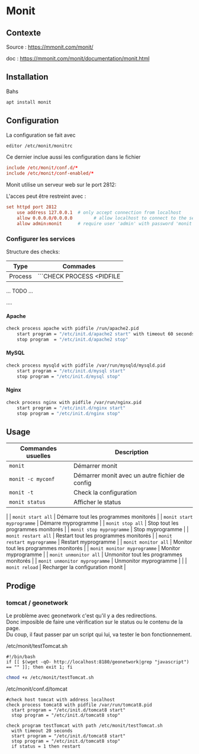 # Monit

## Contexte

Source : https://mmonit.com/monit/

doc : https://mmonit.com/monit/documentation/monit.html

## Installation

Bahs
```bash
apt install monit
```

## Configuration

La configuration se fait avec
```bash
editor /etc/monit/monitrc
```

Ce dernier inclue aussi les configuration dans le fichier 
```conf
include /etc/monit/conf.d/*
include /etc/monit/conf-enabled/*
```


Monit utilise un serveur web sur le port 2812:

L'acces peut être restreint avec :
```conf
set httpd port 2812
    use address 127.0.0.1  # only accept connection from localhost
    allow 0.0.0.0/0.0.0.0        # allow localhost to connect to the server and
    allow admin:monit      # require user 'admin' with password 'monit'
```

### Configurer les services

Structure des checks:
 
| Type | Commades |
|-- |-- |
| Process | ```CHECK PROCESS <unique name> <PIDFILE <path> | MATCHING <regex>>```

...
TODO
...

....

#### Apache

```bash
check process apache with pidfile /run/apache2.pid
    start program = "/etc/init.d/apache2 start" with timeout 60 seconds
    stop program  = "/etc/init.d/apache2 stop"
```

#### MySQL

```bash
check process mysqld with pidfile /var/run/mysqld/mysqld.pid
    start program = "/etc/init.d/mysql start"
    stop program = "/etc/init.d/mysql stop"
```

#### Nginx

```bash
check process nginx with pidfile /var/run/nginx.pid
    start program = "/etc/init.d/nginx start"
    stop program = "/etc/init.d/nginx stop"
```


## Usage


| Commandes usuelles | Description|
|--- |--- |
| ```monit``` | Démarrer monit |
| ```monit -c myconf``` | Démarrer monit avec un autre fichier de config |
| ```monit -t``` | Check la configuration |
| ```monit status``` | Afficher le status |
|
| ```monit start all``` | Démarre tout les programmes monitorés |
| ```monit start myprogramme``` | Démarre myprogramme |
| ```monit stop all``` | Stop tout les programmes monitorés |
| ```monit stop myprogramme``` | Stop myprogramme |
| ```monit restart all``` | Restart tout les programmes monitorés |
| ```monit restart myprogramme``` | Restart myprogramme |
| ```monit monitor all``` | Monitor tout les programmes monitorés |
| ```monit monitor myprogramme``` | Monitor myprogramme |
| ```monit unmonitor all``` | Unmonitor tout les programmes monitorés |
| ```monit unmonitor myprogramme``` | Unmonitor myprogramme |
|
| ```monit reload``` | Recharger la configuration monit |


## Prodige

### tomcat / geonetwork

Le problème avec geonetwork c'est qu'il y a des redirections.  
Donc imposible de faire une vérification sur le status ou le contenu de la page.  
Du coup, il faut passer par un script qui lui, va tester le bon fonctionnement.  

/etc/monit/testTomcat.sh
```
#!/bin/bash
if [[ $(wget -qO- http://localhost:8180/geonetwork|grep "javascript") == "" ]]; then exit 1; fi
```
```bash
chmod +x /etc/monit/testTomcat.sh
```

/etc/monit/conf.d/tomcat
```
#check host tomcat with address localhost
check process tomcat8 with pidfile /var/run/tomcat8.pid
  start program = "/etc/init.d/tomcat8 start"
  stop program = "/etc/init.d/tomcat8 stop"

check program testTomcat with path /etc/monit/testTomcat.sh
  with timeout 20 seconds
  start program = "/etc/init.d/tomcat8 start"
  stop program = "/etc/init.d/tomcat8 stop"
  if status = 1 then restart
```